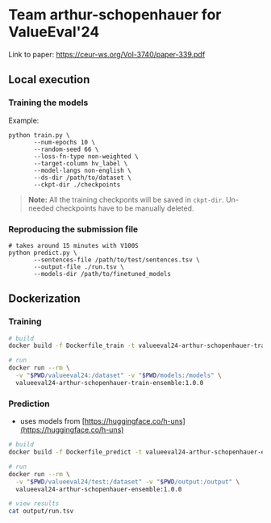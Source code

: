 # Team arthur-schopenhauer for ValueEval'24

Link to paper: https://ceur-ws.org/Vol-3740/paper-339.pdf

## Local execution

### Training the models

Example:

```
python train.py \
       --num-epochs 10 \
       --random-seed 66 \
       --loss-fn-type non-weighted \
       --target-column hv_label \
       --model-langs non-english \
       --ds-dir /path/to/dataset \
       --ckpt-dir ./checkpoints
```

> **Note:** All the training checkponts will be saved in `ckpt-dir`. Un-needed checkpoints have to be manually deleted.

### Reproducing the submission file

```
# takes around 15 minutes with V100S
python predict.py \
       --sentences-file /path/to/test/sentences.tsv \
       --output-file ./run.tsv \
       --models-dir /path/to/finetuned_models
```

## Dockerization

### Training
```bash
# build
docker build -f Dockerfile_train -t valueeval24-arthur-schopenhauer-train-ensemble:1.0.0 .

# run
docker run --rm \
  -v "$PWD/valueeval24:/dataset" -v "$PWD/models:/models" \
  valueeval24-arthur-schopenhauer-train-ensemble:1.0.0
```

### Prediction
- uses models from [https://huggingface.co/h-uns](https://huggingface.co/h-uns)
```bash
# build
docker build -f Dockerfile_predict -t valueeval24-arthur-schopenhauer-ensemble:1.0.0 .

# run
docker run --rm \
  -v "$PWD/valueeval24/test:/dataset" -v "$PWD/output:/output" \
  valueeval24-arthur-schopenhauer-ensemble:1.0.0

# view results
cat output/run.tsv
```

